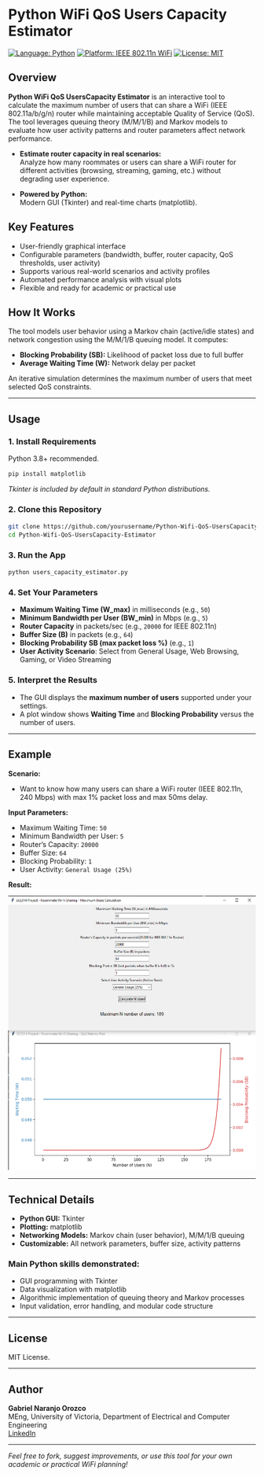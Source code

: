 
# Python WiFi QoS Users Capacity Estimator

[![Language: Python](https://img.shields.io/badge/language-Python%203.8%2B-blue.svg)](https://www.python.org/)
[![Platform: IEEE 802.11n WiFi](https://img.shields.io/badge/platform-IEEE%20802.11n%20WiFi-brightgreen)](https://en.wikipedia.org/wiki/IEEE_802.11n-2009)
[![License: MIT](https://img.shields.io/badge/license-MIT-green.svg)](LICENSE)

## Overview

**Python WiFi QoS UsersCapacity Estimator** is an interactive tool to calculate the maximum number of users that can share a WiFi (IEEE 802.11a/b/g/n) router while maintaining acceptable Quality of Service (QoS). The tool leverages queuing theory (M/M/1/B) and Markov models to evaluate how user activity patterns and router parameters affect network performance.

- **Estimate router capacity in real scenarios:**  
  Analyze how many roommates or users can share a WiFi router for different activities (browsing, streaming, gaming, etc.) without degrading user experience.

- **Powered by Python:**  
  Modern GUI (Tkinter) and real-time charts (matplotlib).

## Key Features

- User-friendly graphical interface
- Configurable parameters (bandwidth, buffer, router capacity, QoS thresholds, user activity)
- Supports various real-world scenarios and activity profiles
- Automated performance analysis with visual plots
- Flexible and ready for academic or practical use

## How It Works

The tool models user behavior using a Markov chain (active/idle states) and network congestion using the M/M/1/B queuing model. It computes:
- **Blocking Probability (SB):** Likelihood of packet loss due to full buffer
- **Average Waiting Time (W):** Network delay per packet

An iterative simulation determines the maximum number of users that meet selected QoS constraints.

---

## Usage

### 1. **Install Requirements**
Python 3.8+ recommended.

```bash
pip install matplotlib
```

*Tkinter is included by default in standard Python distributions.*

### 2. **Clone this Repository**
```bash
git clone https://github.com/yourusername/Python-Wifi-QoS-UsersCapacity-Estimator.git
cd Python-Wifi-QoS-UsersCapacity-Estimator
```

### 3. **Run the App**
```bash
python users_capacity_estimator.py
```

### 4. **Set Your Parameters**
- **Maximum Waiting Time (W_max)** in milliseconds (e.g., `50`)
- **Minimum Bandwidth per User (BW_min)** in Mbps (e.g., `5`)
- **Router Capacity** in packets/sec (e.g., `20000` for IEEE 802.11n)
- **Buffer Size (B)** in packets (e.g., `64`)
- **Blocking Probability SB (max packet loss %)** (e.g., `1`)
- **User Activity Scenario**: Select from General Usage, Web Browsing, Gaming, or Video Streaming

### 5. **Interpret the Results**
- The GUI displays the **maximum number of users** supported under your settings.
- A plot window shows **Waiting Time** and **Blocking Probability** versus the number of users.

---

## Example

**Scenario:**  
- Want to know how many users can share a WiFi router (IEEE 802.11n, 240 Mbps) with max 1% packet loss and max 50ms delay.

**Input Parameters:**
- Maximum Waiting Time: `50`
- Minimum Bandwidth per User: `5`
- Router’s Capacity: `20000`
- Buffer Size: `64`
- Blocking Probability: `1`
- User Activity: `General Usage (25%)`

**Result:**  

![App Screenshot](img/Results_Python_QoS.jpg)

---

## Technical Details

- **Python GUI:** Tkinter
- **Plotting:** matplotlib
- **Networking Models:** Markov chain (user behavior), M/M/1/B queuing
- **Customizable:** All network parameters, buffer size, activity patterns

### Main Python skills demonstrated:
- GUI programming with Tkinter
- Data visualization with matplotlib
- Algorithmic implementation of queuing theory and Markov processes
- Input validation, error handling, and modular code structure

---

## License

MIT License.

---

## Author

**Gabriel Naranjo Orozco**  
MEng, University of Victoria, Department of Electrical and Computer Engineering  
[LinkedIn](https://linkedin.com/in/gabriel‐naranjo‐orozco)

---

*Feel free to fork, suggest improvements, or use this tool for your own academic or practical WiFi planning!*
